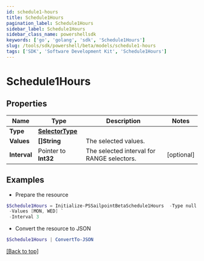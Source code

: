 ```yaml
---
id: schedule1-hours
title: Schedule1Hours
pagination_label: Schedule1Hours
sidebar_label: Schedule1Hours
sidebar_class_name: powershellsdk
keywords: ['go', 'golang', 'sdk', 'Schedule1Hours'] 
slug: /tools/sdk/powershell/beta/models/schedule1-hours
tags: ['SDK', 'Software Development Kit', 'Schedule1Hours']
---
```



# Schedule1Hours

## Properties

Name | Type | Description | Notes
------------ | ------------- | ------------- | -------------
**Type** |  [**SelectorType**](selector-type) |  | 
**Values** |  **[]String** | The selected values.  | 
**Interval** |  Pointer to **Int32** | The selected interval for RANGE selectors.  | [optional] 

## Examples

- Prepare the resource
```powershell
$Schedule1Hours = Initialize-PSSailpointBetaSchedule1Hours  -Type null `
 -Values [MON, WED] `
 -Interval 3
```

- Convert the resource to JSON
```powershell
$Schedule1Hours | ConvertTo-JSON
```


[[Back to top]](#) 

